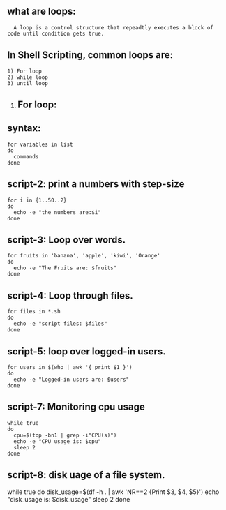 what are loops:
---------------
	  A loop is a control structure that repeadtly executes a block of code until condition gets true.

In Shell Scripting, common loops are:
-------------------------------------
	1) For loop
	2) while loop
	3) until loop


1) For loop:
   ---------
syntax:
-------
	for variables in list
	do
	  commands
	done

script-2: print a numbers with step-size
---------

	for i in {1..50..2}
	do
	  echo -e "the numbers are:$i"
	done

script-3: Loop over words.
---------

	for fruits in 'banana', 'apple', 'kiwi', 'Orange'
	do 
	  echo -e "The Fruits are: $fruits"
	done

script-4: Loop through files.
---------

	for files in *.sh
	do
	  echo -e "script files: $files"
	done

script-5: loop over logged-in users.
--------

	for users in $(who | awk '{ print $1 }')
	do
	  echo -e "Logged-in users are: $users"
	done

script-7: Monitoring cpu usage
---------

	while true
	do
	  cpu=$(top -bn1 | grep -i"CPU(s)")
	  echo -e "CPU usage is: $cpu"
	  sleep 2
	done
	
script-8: disk uage of a file system.
---------

while true
do 
  disk_usage=$(df -h . | awk 'NR==2 {Print $3, $4, $5}')
  echo "disk_usage is: $disk_usage"
  sleep 2
done
